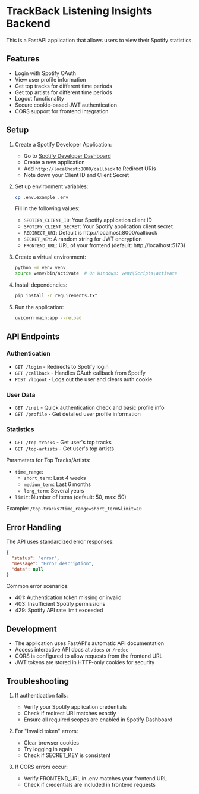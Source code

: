 # TrackBack Listening Insights Backend

This is a FastAPI application that allows users to view their Spotify statistics.

## Features

- Login with Spotify OAuth
- View user profile information
- Get top tracks for different time periods
- Get top artists for different time periods
- Logout functionality
- Secure cookie-based JWT authentication
- CORS support for frontend integration

## Setup

1. Create a Spotify Developer Application:
   - Go to [Spotify Developer Dashboard](https://developer.spotify.com/dashboard)
   - Create a new application
   - Add `http://localhost:8000/callback` to Redirect URIs
   - Note down your Client ID and Client Secret

2. Set up environment variables:
   ```bash
   cp .env.example .env
   ```
   Fill in the following values:
   - `SPOTIFY_CLIENT_ID`: Your Spotify application client ID
   - `SPOTIFY_CLIENT_SECRET`: Your Spotify application client secret
   - `REDIRECT_URI`: Default is http://localhost:8000/callback
   - `SECRET_KEY`: A random string for JWT encryption
   - `FRONTEND_URL`: URL of your frontend (default: http://localhost:5173)

3. Create a virtual environment:
   ```bash
   python -m venv venv
   source venv/bin/activate  # On Windows: venv\Scripts\activate
   ```

4. Install dependencies:
   ```bash
   pip install -r requirements.txt
   ```

5. Run the application:
   ```bash
   uvicorn main:app --reload
   ```

## API Endpoints

### Authentication
- `GET /login` - Redirects to Spotify login
- `GET /callback` - Handles OAuth callback from Spotify
- `POST /logout` - Logs out the user and clears auth cookie

### User Data
- `GET /init` - Quick authentication check and basic profile info
- `GET /profile` - Get detailed user profile information

### Statistics
- `GET /top-tracks` - Get user's top tracks
- `GET /top-artists` - Get user's top artists

Parameters for Top Tracks/Artists:
- `time_range`: 
  - `short_term`: Last 4 weeks
  - `medium_term`: Last 6 months
  - `long_term`: Several years
- `limit`: Number of items (default: 50, max: 50)

Example: `/top-tracks?time_range=short_term&limit=10`

## Error Handling

The API uses standardized error responses:
```json
{
  "status": "error",
  "message": "Error description",
  "data": null
}
```

Common error scenarios:
- 401: Authentication token missing or invalid
- 403: Insufficient Spotify permissions
- 429: Spotify API rate limit exceeded

## Development

- The application uses FastAPI's automatic API documentation
- Access interactive API docs at `/docs` or `/redoc`
- CORS is configured to allow requests from the frontend URL
- JWT tokens are stored in HTTP-only cookies for security

## Troubleshooting

1. If authentication fails:
   - Verify your Spotify application credentials
   - Check if redirect URI matches exactly
   - Ensure all required scopes are enabled in Spotify Dashboard

2. For "Invalid token" errors:
   - Clear browser cookies
   - Try logging in again
   - Check if SECRET_KEY is consistent

3. If CORS errors occur:
   - Verify FRONTEND_URL in .env matches your frontend URL
   - Check if credentials are included in frontend requests
